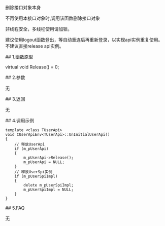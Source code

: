 <p>删除接口对象本身</p>
<p>不再使用本接口对象时,调用该函数删除接口对象</p>
<p>非线程安全，多线程使用请加锁。</p>
<p>建议使用logout函数登出，等自动重连后再重新登录，以实现api实例重复使用。不建议直接release api实例。</p>
<span class="anchor" id="4a576145-7f05-4d8a-b68f-f62669772464"></span>
## 1.函数原型
<p>virtual void Release() = 0;</p>
<span class="anchor" id="170195e4-9837-48c2-9870-4c98880ddbac"></span>
## 2.参数
<p>无</p>
<span class="anchor" id="302ecb0e-b6d1-4336-9ad2-dff8b7c5057e"></span>
## 3.返回
<p>无</p>
<span class="anchor" id="51362e36-7dd0-469f-8074-04c9eaaf631c"></span>
## 4.调用示例
<pre><code>template &lt;class TUserApi&gt;
void CUserApiEnv&lt;TUserApi&gt;::UnInitialUserApi()
{
    // 释放UserApi
    if (m_pUserApi)
    {
        m_pUserApi-&gt;Release();
        m_pUserApi = NULL;
    }
    // 释放UserSpi实例
    if (m_pUserSpiImpl)
    {
        delete m_pUserSpiImpl;
        m_pUserSpiImpl = NULL;
    }
}
</code></pre>
<span class="anchor" id="d75d7773-fbe6-44b4-81e6-0844ad4f89de"></span>
## 5.FAQ
<p>无</p>
